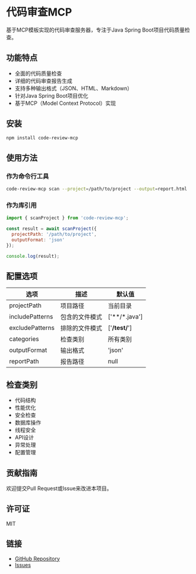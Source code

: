 # 代码审查MCP

基于MCP模板实现的代码审查服务器，专注于Java Spring Boot项目代码质量检查。

## 功能特点

- 全面的代码质量检查
- 详细的代码审查报告生成
- 支持多种输出格式（JSON、HTML、Markdown）
- 针对Java Spring Boot项目优化
- 基于MCP（Model Context Protocol）实现

## 安装

```bash
npm install code-review-mcp
```

## 使用方法

### 作为命令行工具

```bash
code-review-mcp scan --project=/path/to/project --output=report.html
```

### 作为库引用

```javascript
import { scanProject } from 'code-review-mcp';

const result = await scanProject({
  projectPath: '/path/to/project',
  outputFormat: 'json'
});

console.log(result);
```

## 配置选项

| 选项 | 描述 | 默认值 |
|------|------|--------|
| projectPath | 项目路径 | 当前目录 |
| includePatterns | 包含的文件模式 | ['**/*.java'] |
| excludePatterns | 排除的文件模式 | ['**/test/**'] |
| categories | 检查类别 | 所有类别 |
| outputFormat | 输出格式 | 'json' |
| reportPath | 报告路径 | null |

## 检查类别

- 代码结构
- 性能优化
- 安全检查
- 数据库操作
- 线程安全
- API设计
- 异常处理
- 配置管理

## 贡献指南

欢迎提交Pull Request或Issue来改进本项目。

## 许可证

MIT

## 链接

- [GitHub Repository](https://github.com/lookfree/code-review-mcp)
- [Issues](https://github.com/lookfree/code-review-mcp/issues)
